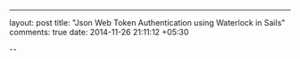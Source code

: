 ---
layout: post
title: "Json Web Token Authentication using Waterlock in Sails"
comments: true
date: 2014-11-26 21:11:12 +05:30

--

